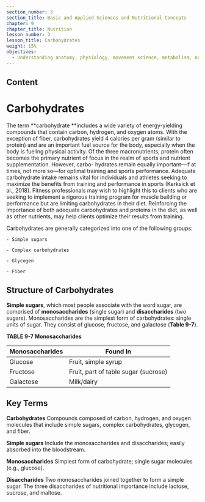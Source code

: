 ```yaml
---
section_number: 3
section_title: Basic and Applied Sciences and Nutritional Concepts
chapter: 9
chapter_title: Nutrition
lesson_number: 3
lesson_title: Carbohydrates
weight: 15%
objectives:
  - Understanding anatomy, physiology, movement science, metabolism, nutrition, and supplementation.
---
```


## Content
# Carbohydrates

The term **carbohydrate **includes a wide variety of energy-yielding compounds that contain carbon, hydrogen, and oxygen atoms. With the exception of fiber, carbohydrates yield 4 calories per gram (similar to protein) and are an important fuel source for the body, especially when the body is fueling physical activity. Of the three macronutrients, protein often becomes the primary nutrient of focus in the realm of sports and nutrient supplementation. However, carbo- hydrates remain equally important—if at times, not more so—for optimal training and sports performance. Adequate carbohydrate intake remains vital for individuals and athletes seeking to maximize the benefits from training and performance in sports (Kerksick et al., 2018). Fitness professionals may wish to highlight this to clients who are seeking to implement a rigorous training program for muscle building or performance but are limiting carbohydrates in their diet. Reinforcing the importance of both adequate carbohydrates and proteins in the diet, as well as other nutrients, may help clients optimize their results from training.

Carbohydrates are generally categorized into one of the following groups:

	- Simple sugars

	- Complex carbohydrates

	- Glycogen

	- Fiber

## Structure of Carbohydrates

**Simple sugars**, which most people associate with the word sugar, are comprised of **monosaccharides** (single sugar) and **disaccharides** (two sugars). Monosaccharides are the simplest form of carbohydrates: single units of sugar. They consist of glucose, fructose, and galactose (**Table 9-7**).

**TABLE 9-7 Monosaccharides**

| Monosaccharides | Found In |
|---|---|
| Glucose | Fruit, simple syrup |
| Fructose | Fruit, part of table sugar (sucrose) |
| Galactose | Milk/dairy |

## Key Terms

**Carbohydrates**
Compounds composed of carbon, hydrogen, and oxygen molecules that include simple sugars, complex carbohydrates, glycogen, and fiber.

**Simple sugars**
Include the monosaccharides and disaccharides; easily absorbed into the bloodstream.

**Monosaccharides**
Simplest form of carbohydrate; single sugar molecules (e.g., glucose).

**Disaccharides**
Two monosaccharides joined together to form a simple sugar. The three disaccharides of nutritional importance include lactose, sucrose, and maltose.